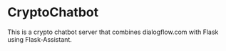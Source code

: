# CryptoChatbot
This is a crypto chatbot server that combines dialogflow.com with Flask using Flask-Assistant.
